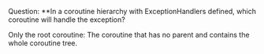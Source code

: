 Question:
**In a coroutine hierarchy with ExceptionHandlers defined, which coroutine will handle the exception?
<div class="hint">
  Only the root coroutine: The coroutine that has no parent and contains the whole coroutine tree.
</div>

